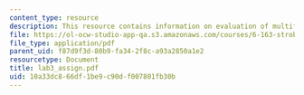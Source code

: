 ```yaml
---
content_type: resource
description: This resource contains information on evaluation of multiflash photography.
file: https://ol-ocw-studio-app-qa.s3.amazonaws.com/courses/6-163-strobe-project-laboratory-fall-2005/10a33dc866df1be9c90df007801fb30b_lab3_assign.pdf
file_type: application/pdf
parent_uid: f87d9f3d-80b9-fa34-2f8c-a93a2850a1e2
resourcetype: Document
title: lab3_assign.pdf
uid: 10a33dc8-66df-1be9-c90d-f007801fb30b
---
```


